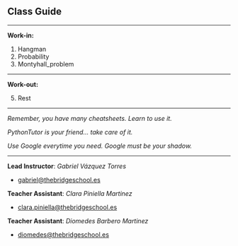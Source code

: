 ## **Class Guide**

---------

**Work-in:**

1. Hangman
2. Probability
3. Montyhall_problem

---------

**Work-out:**

5. Rest

---------

*Remember, you have many cheatsheets. Learn to use it.*

*PythonTutor is your friend... take care of it.*

*Use Google everytime you need. Google must be your shadow.*

---------

**Lead Instructor**: *Gabriel Vázquez Torres*

- gabriel@thebridgeschool.es

**Teacher Assistant**: *Clara Piniella Martinez*

- clara.piniella@thebridgeschool.es

**Teacher Assistant**: *Diomedes Barbero Martinez*

- diomedes@thebridgeschool.es